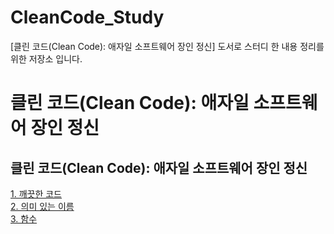 # CleanCode_Study
[클린 코드(Clean Code): 애자일 소프트웨어 장인 정신] 도서로 스터디 한 내용 정리를 위한 저장소 입니다.

# 클린 코드(Clean Code): 애자일 소프트웨어 장인 정신

## 클린 코드(Clean Code): 애자일 소프트웨어 장인 정신

[1. 깨끗한 코드](1_CleanCode.md)  
[2. 의미 있는 이름](2_MeaningfulNames.md)  
[3. 함수](3_Functions.md) 
